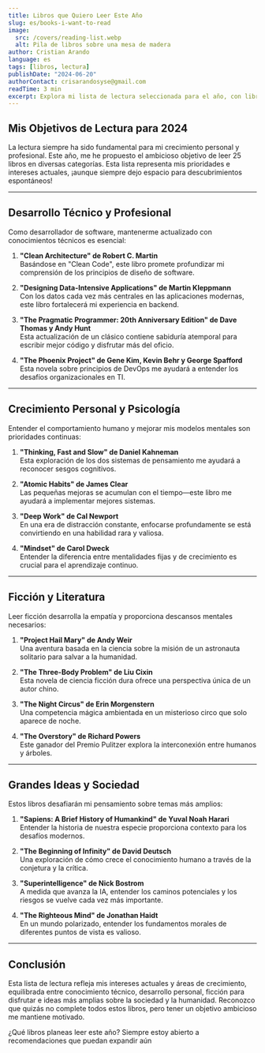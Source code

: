 ```yaml
---
title: Libros que Quiero Leer Este Año
slug: es/books-i-want-to-read
image:
  src: /covers/reading-list.webp
  alt: Pila de libros sobre una mesa de madera
author: Cristian Arando
language: es
tags: [libros, lectura]
publishDate: "2024-06-20"
authorContact: crisarandosyse@gmail.com
readTime: 3 min
excerpt: Explora mi lista de lectura seleccionada para el año, con libros de temas técnicos, ficción, desarrollo personal y grandes ideas que estoy emocionado por descubrir.
---
```


## Mis Objetivos de Lectura para 2024

La lectura siempre ha sido fundamental para mi crecimiento personal y profesional. Este año, me he propuesto el ambicioso objetivo de leer 25 libros en diversas categorías. Esta lista representa mis prioridades e intereses actuales, ¡aunque siempre dejo espacio para descubrimientos espontáneos!

---

## Desarrollo Técnico y Profesional

Como desarrollador de software, mantenerme actualizado con conocimientos técnicos es esencial:

1. **"Clean Architecture" de Robert C. Martin**  
   Basándose en "Clean Code", este libro promete profundizar mi comprensión de los principios de diseño de software.

2. **"Designing Data-Intensive Applications" de Martin Kleppmann**  
   Con los datos cada vez más centrales en las aplicaciones modernas, este libro fortalecerá mi experiencia en backend.

3. **"The Pragmatic Programmer: 20th Anniversary Edition" de Dave Thomas y Andy Hunt**  
   Esta actualización de un clásico contiene sabiduría atemporal para escribir mejor código y disfrutar más del oficio.

4. **"The Phoenix Project" de Gene Kim, Kevin Behr y George Spafford**  
   Esta novela sobre principios de DevOps me ayudará a entender los desafíos organizacionales en TI.

---

## Crecimiento Personal y Psicología

Entender el comportamiento humano y mejorar mis modelos mentales son prioridades continuas:

1. **"Thinking, Fast and Slow" de Daniel Kahneman**  
   Esta exploración de los dos sistemas de pensamiento me ayudará a reconocer sesgos cognitivos.

2. **"Atomic Habits" de James Clear**  
   Las pequeñas mejoras se acumulan con el tiempo—este libro me ayudará a implementar mejores sistemas.

3. **"Deep Work" de Cal Newport**  
   En una era de distracción constante, enfocarse profundamente se está convirtiendo en una habilidad rara y valiosa.

4. **"Mindset" de Carol Dweck**  
   Entender la diferencia entre mentalidades fijas y de crecimiento es crucial para el aprendizaje continuo.

---

## Ficción y Literatura

Leer ficción desarrolla la empatía y proporciona descansos mentales necesarios:

1. **"Project Hail Mary" de Andy Weir**  
   Una aventura basada en la ciencia sobre la misión de un astronauta solitario para salvar a la humanidad.

2. **"The Three-Body Problem" de Liu Cixin**  
   Esta novela de ciencia ficción dura ofrece una perspectiva única de un autor chino.

3. **"The Night Circus" de Erin Morgenstern**  
   Una competencia mágica ambientada en un misterioso circo que solo aparece de noche.

4. **"The Overstory" de Richard Powers**  
   Este ganador del Premio Pulitzer explora la interconexión entre humanos y árboles.

---

## Grandes Ideas y Sociedad

Estos libros desafiarán mi pensamiento sobre temas más amplios:

1. **"Sapiens: A Brief History of Humankind" de Yuval Noah Harari**  
   Entender la historia de nuestra especie proporciona contexto para los desafíos modernos.

2. **"The Beginning of Infinity" de David Deutsch**  
   Una exploración de cómo crece el conocimiento humano a través de la conjetura y la crítica.

3. **"Superintelligence" de Nick Bostrom**  
   A medida que avanza la IA, entender los caminos potenciales y los riesgos se vuelve cada vez más importante.

4. **"The Righteous Mind" de Jonathan Haidt**  
   En un mundo polarizado, entender los fundamentos morales de diferentes puntos de vista es valioso.

---

## Conclusión

Esta lista de lectura refleja mis intereses actuales y áreas de crecimiento, equilibrada entre conocimiento técnico, desarrollo personal, ficción para disfrutar e ideas más amplias sobre la sociedad y la humanidad. Reconozco que quizás no complete todos estos libros, pero tener un objetivo ambicioso me mantiene motivado.

¿Qué libros planeas leer este año? Siempre estoy abierto a recomendaciones que puedan expandir aún